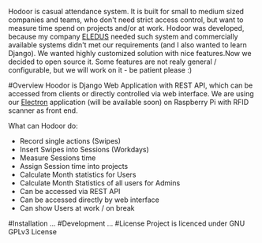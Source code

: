 Hodoor is casual attendance system. It is built for small to medium sized companies and teams, who don't need strict access control, but want to measure time spend on projects and/or at work.
Hodoor was developed, because my company [ELEDUS](http://www.eledus.cz/) needed such system and commercially available systems didn't met  our requirements (and I also wanted to learn Django). We wanted highly customized solution with nice features.Now we decided to open source it. Some features are not realy general / configurable, but we will work on it - be patient please :)

#Overview
Hoodor is Django Web Application with REST API, which can be accessed from clients or directly controlled via web interface. We are using our [Electron](http://electron.atom.io/) application (will be available soon) on Raspberry Pi with RFID scanner as front end.

What can Hodoor do:
* Record single actions (Swipes) 
* Insert Swipes into Sessions (Workdays)
* Measure Sessions time
* Assign Session time into projects
* Calculate Month statistics for Users
* Calculate Month Statistics of all users for Admins
* Can be accessed via REST API
* Can be accessed directly by web interface
* Can show Users at work / on break

#Installation
...
#Development
...
#License
Project is licenced under GNU GPLv3 License
